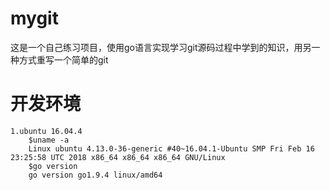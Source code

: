 # mygit 
这是一个自己练习项目，使用go语言实现学习git源码过程中学到的知识，用另一种方式重写一个简单的git
# 开发环境
	1.ubuntu 16.04.4
		$uname -a
		Linux ubuntu 4.13.0-36-generic #40~16.04.1-Ubuntu SMP Fri Feb 16 23:25:58 UTC 2018 x86_64 x86_64 x86_64 GNU/Linux
		$go version
		go version go1.9.4 linux/amd64
